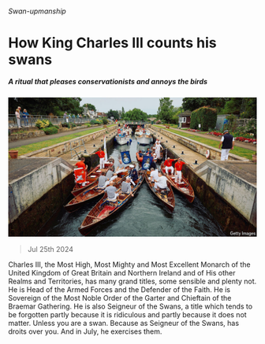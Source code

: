 ###### Swan-upmanship

# How King Charles III counts his swans 

##### A ritual that pleases conservationists and annoys the birds 

![image](images/20240727_BRP001.jpg) 

> Jul 25th 2024 

Charles III, the Most High, Most Mighty and Most Excellent Monarch of the United Kingdom of Great Britain and Northern Ireland and of His other Realms and Territories, has many grand titles, some sensible and plenty not. He is Head of the Armed Forces and the Defender of the Faith. He is Sovereign of the Most Noble Order of the Garter and Chieftain of the Braemar Gathering. He is also Seigneur of the Swans, a title which tends to be forgotten partly because it is ridiculous and partly because it does not matter. Unless you are a swan. Because as Seigneur of the Swans,  has droits over you. And in July, he exercises them. 

